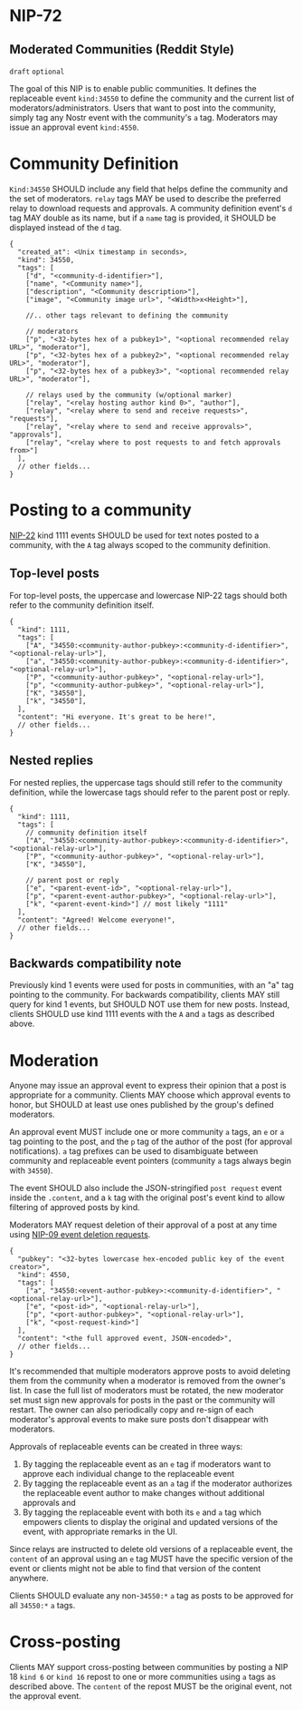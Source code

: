 NIP-72
======

Moderated Communities (Reddit Style)
------------------------------------

`draft` `optional`

The goal of this NIP is to enable public communities. It defines the replaceable event `kind:34550` to define the community and the current list of moderators/administrators. Users that want to post into the community, simply tag any Nostr event with the community's `a` tag. Moderators may issue an approval event `kind:4550`.

# Community Definition

`Kind:34550` SHOULD include any field that helps define the community and the set of moderators. `relay` tags MAY be used to describe the preferred relay to download requests and approvals. A community definition event's `d` tag MAY double as its name, but if a `name` tag is provided, it SHOULD be displayed instead of the `d` tag.

```jsonc
{
  "created_at": <Unix timestamp in seconds>,
  "kind": 34550,
  "tags": [
    ["d", "<community-d-identifier>"],
    ["name", "<Community name>"],
    ["description", "<Community description>"],
    ["image", "<Community image url>", "<Width>x<Height>"],

    //.. other tags relevant to defining the community

    // moderators
    ["p", "<32-bytes hex of a pubkey1>", "<optional recommended relay URL>", "moderator"],
    ["p", "<32-bytes hex of a pubkey2>", "<optional recommended relay URL>", "moderator"],
    ["p", "<32-bytes hex of a pubkey3>", "<optional recommended relay URL>", "moderator"],

    // relays used by the community (w/optional marker)
    ["relay", "<relay hosting author kind 0>", "author"],
    ["relay", "<relay where to send and receive requests>", "requests"],
    ["relay", "<relay where to send and receive approvals>", "approvals"],
    ["relay", "<relay where to post requests to and fetch approvals from>"]
  ],
  // other fields...
}
```

# Posting to a community

[NIP-22](NIP-22) kind 1111 events SHOULD be used for text notes posted to a community, with the `A` tag always scoped to the community definition.

## Top-level posts

For top-level posts, the uppercase and lowercase NIP-22 tags should both refer to the community definition itself.

```jsonc
{
  "kind": 1111,
  "tags": [
    ["A", "34550:<community-author-pubkey>:<community-d-identifier>", "<optional-relay-url>"],
    ["a", "34550:<community-author-pubkey>:<community-d-identifier>", "<optional-relay-url>"],
    ["P", "<community-author-pubkey>", "<optional-relay-url>"],
    ["p", "<community-author-pubkey>", "<optional-relay-url>"],
    ["K", "34550"],
    ["k", "34550"],
  ],
  "content": "Hi everyone. It's great to be here!",
  // other fields...
}
```

## Nested replies

For nested replies, the uppercase tags should still refer to the community definition, while the lowercase tags should refer to the parent post or reply.

```jsonc
{
  "kind": 1111,
  "tags": [
    // community definition itself
    ["A", "34550:<community-author-pubkey>:<community-d-identifier>", "<optional-relay-url>"],
    ["P", "<community-author-pubkey>", "<optional-relay-url>"],
    ["K", "34550"],

    // parent post or reply
    ["e", "<parent-event-id>", "<optional-relay-url>"],
    ["p", "<parent-event-author-pubkey>", "<optional-relay-url>"],
    ["k", "<parent-event-kind>"] // most likely "1111"
  ],
  "content": "Agreed! Welcome everyone!",
  // other fields...
}
```

## Backwards compatibility note

Previously kind 1 events were used for posts in communities, with an "a" tag pointing to the community. For backwards compatibility, clients MAY still query for kind 1 events, but SHOULD NOT use them for new posts. Instead, clients SHOULD use kind 1111 events with the `A` and `a` tags as described above.

# Moderation

Anyone may issue an approval event to express their opinion that a post is appropriate for a community. Clients MAY choose which approval events to honor, but SHOULD at least use ones published by the group's defined moderators.

An approval event MUST include one or more community `a` tags, an `e` or `a` tag pointing to the post, and the `p` tag of the author of the post (for approval notifications). `a` tag prefixes can be used to disambiguate between community and replaceable event pointers (community `a` tags always begin with `34550`).

The event SHOULD also include the JSON-stringified `post request` event inside the `.content`, and a `k` tag with the original post's event kind to allow filtering of approved posts by kind.

Moderators MAY request deletion of their approval of a post at any time using [NIP-09 event deletion requests](09.md).

```jsonc
{
  "pubkey": "<32-bytes lowercase hex-encoded public key of the event creator>",
  "kind": 4550,
  "tags": [
    ["a", "34550:<event-author-pubkey>:<community-d-identifier>", "<optional-relay-url>"],
    ["e", "<post-id>", "<optional-relay-url>"],
    ["p", "<port-author-pubkey>", "<optional-relay-url>"],
    ["k", "<post-request-kind>"]
  ],
  "content": "<the full approved event, JSON-encoded>",
  // other fields...
}
```

It's recommended that multiple moderators approve posts to avoid deleting them from the community when a moderator is removed from the owner's list. In case the full list of moderators must be rotated, the new moderator set must sign new approvals for posts in the past or the community will restart. The owner can also periodically copy and re-sign of each moderator's approval events to make sure posts don't disappear with moderators.

Approvals of replaceable events can be created in three ways:

1. By tagging the replaceable event as an `e` tag if moderators want to approve each individual change to the replaceable event
2. By tagging the replaceable event as an `a` tag if the moderator authorizes the replaceable event author to make changes without additional approvals and
3. By tagging the replaceable event with both its `e` and `a` tag which empowers clients to display the original and updated versions of the event, with appropriate remarks in the UI.

Since relays are instructed to delete old versions of a replaceable event, the `content` of an approval using an `e` tag MUST have the specific version of the event or clients might not be able to find that version of the content anywhere.

Clients SHOULD evaluate any non-`34550:*` `a` tag as posts to be approved for all `34550:*` `a` tags.

# Cross-posting

Clients MAY support cross-posting between communities by posting a NIP 18 `kind 6` or `kind 16` repost to one or more communities using `a` tags as described above. The `content` of the repost MUST be the original event, not the approval event.
